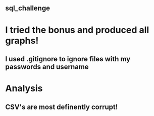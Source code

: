 ## sql_challenge

# I tried the bonus and produced all graphs!
## I used .gitignore to ignore files with my passwords and username

# Analysis
## CSV's are most definently corrupt! 